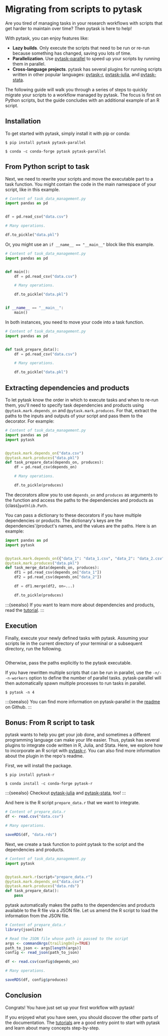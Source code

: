 # Migrating from scripts to pytask

Are you tired of managing tasks in your research workflows with scripts that get harder
to maintain over time? Then pytask is here to help!

With pytask, you can enjoy features like:

- **Lazy builds**. Only execute the scripts that need to be run or re-run because
  something has changed, saving you lots of time.
- **Parallelization**. Use
  [pytask-parallel](https://github.com/pytask-dev/pytask-parallel) to speed up your
  scripts by running them in parallel.
- **Cross-language projects**. pytask has several plugins for running scripts written in
  other popular languages: [pytask-r](https://github.com/pytask-dev/pytask-r),
  [pytask-julia](https://github.com/pytask-dev/pytask-julia), and
  [pytask-stata](https://github.com/pytask-dev/pytask-stata).

The following guide will walk you through a series of steps to quickly migrate your
scripts to a workflow managed by pytask. The focus is first on Python scripts, but the
guide concludes with an additional example of an R script.

## Installation

To get started with pytask, simply install it with pip or conda:

```console
$ pip install pytask pytask-parallel

$ conda -c conda-forge pytask pytask-parallel
```

## From Python script to task

Next, we need to rewrite your scripts and move the executable part to a task function.
You might contain the code in the main namespace of your script, like in this example.

```python
# Content of task_data_management.py
import pandas as pd


df = pd.read_csv("data.csv")

# Many operations.

df.to_pickle("data.pkl")
```

Or, you might use an `if __name__ == "__main__"` block like this example.

```python
# Content of task_data_management.py
import pandas as pd


def main():
    df = pd.read_csv("data.csv")

    # Many operations.

    df.to_pickle("data.pkl")


if __name__ == "__main__":
    main()
```

In both instances, you need to move your code into a task function.

```python
# Content of task_data_management.py
import pandas as pd


def task_prepare_data():
    df = pd.read_csv("data.csv")

    # Many operations.

    df.to_pickle("data.pkl")
```

## Extracting dependencies and products

To let pytask know the order in which to execute tasks and when to re-run them, you'll
need to specify task dependencies and products using `@pytask.mark.depends_on` and
`@pytask.mark.produces`. For that, extract the paths to the inputs and outputs of your
script and pass them to the decorator. For example:

```python
# Content of task_data_management.py
import pandas as pd
import pytask


@pytask.mark.depends_on("data.csv")
@pytask.mark.produces("data.pkl")
def task_prepare_data(depends_on, produces):
    df = pd.read_csv(depends_on)

    # Many operations.

    df.to_pickle(produces)
```

The decorators allow you to use `depends_on` and `produces` as arguments to the
function and access the paths to the dependencies and products as {class}`pathlib.Path`.

You can pass a dictionary to these decorators if you have multiple dependencies or
products. The dictionary's keys are the dependencies'/product's names, and the values
are the paths. Here is an example:

```python
import pandas as pd
import pytask


@pytask.mark.depends_on({"data_1": "data_1.csv", "data_2": "data_2.csv"})
@pytask.mark.produces("data.pkl")
def task_merge_data(depends_on, produces):
    df1 = pd.read_csv(depends_on["data_1"])
    df2 = pd.read_csv(depends_on["data_2"])

    df = df1.merge(df2, on=...)

    df.to_pickle(produces)
```

:::{seealso}
If you want to learn more about dependencies and products, read the
[tutorial](../tutorials/defining_dependencies_products.md).
:::

## Execution

Finally, execute your newly defined tasks with pytask. Assuming your scripts lie in the
current directory of your terminal or a subsequent directory, run the following.

```{include} ../_static/md/migrating-from-scripts-to-pytask.md
```

Otherwise, pass the paths explicitly to the pytask executable.

If you have rewritten multiple scripts that can be run in parallel, use the
`-n/--n-workers` option to define the number of parallel tasks. pytask-parallel will
then automatically spawn multiple processes to run tasks in parallel.

```console
$ pytask -n 4
```

:::{seealso}
You can find more information on pytask-parallel in the
[readme](https://github.com/pytask-dev/pytask-parallel) on Github.
:::

## Bonus: From R script to task

pytask wants to help you get your job done, and sometimes a different programming
language can make your life easier. Thus, pytask has several plugins to integrate code
written in R, Julia, and Stata. Here, we explore how to incorporate an R script with
[pytask-r](https://github.com/pytask-dev/pytask-r). You can also find more information
about the plugin in the repo's readme.

First, we will install the package.

```console
$ pip install pytask-r

$ conda install -c conda-forge pytask-r
```

:::{seealso}
Checkout [pytask-julia](https://github.com/pytask-dev/pytask-julia) and
[pytask-stata](https://github.com/pytask-dev/pytask-stata), too!
:::

And here is the R script `prepare_data.r` that we want to integrate.

```r
# Content of prepare_data.r
df <- read.csv("data.csv")

# Many operations.

saveRDS(df, "data.rds")
```

Next, we create a task function to point pytask to the script and the dependencies and
products.

```python
# Content of task_data_management.py
import pytask


@pytask.mark.r(script="prepare_data.r")
@pytask.mark.depends_on("data.csv")
@pytask.mark.produces("data.rds")
def task_prepare_data():
    pass
```

pytask automatically makes the paths to the dependencies and products available to the
R file via a JSON file. Let us amend the R script to load the information from the JSON
file.

```r
# Content of prepare_data.r
library(jsonlite)

# Read the JSON file whose path is passed to the script
args <- commandArgs(trailingOnly=TRUE)
path_to_json <- args[length(args)]
config <- read_json(path_to_json)

df <- read.csv(config$depends_on)

# Many operations.

saveRDS(df, config$produces)
```

## Conclusion

Congrats! You have just set up your first workflow with pytask!

If you enjoyed what you have seen, you should discover the other parts of the
documentation. The [tutorials](../tutorials/index.md) are a good entry point to start
with pytask and learn about many concepts step-by-step.
